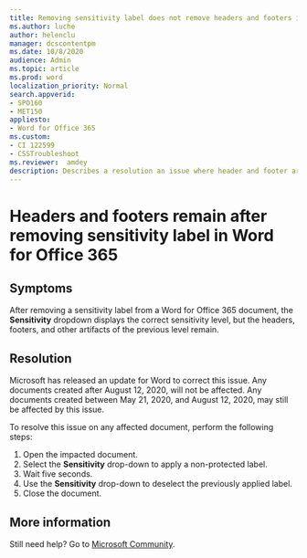 ```yaml
---
title: Removing sensitivity label does not remove headers and footers in Word for Office 365
ms.author: luche
author: helenclu
manager: dcscontentpm
ms.date: 10/8/2020
audience: Admin
ms.topic: article
ms.prod: word
localization_priority: Normal
search.appverid:
- SPO160
- MET150
appliesto:
- Word for Office 365
ms.custom: 
- CI 122599
- CSSTroubleshoot 
ms.reviewer:  amdey
description: Describes a resolution an issue where header and footer artifacts remain after changing the sensitivity label in a Word for Office 365 document. 
---
```


# Headers and footers remain after removing sensitivity label in Word for Office 365

## Symptoms

After removing a sensitivity label from a Word for Office 365 document,  the **Sensitivity** dropdown displays the correct sensitivity level, but the headers, footers, and other artifacts of the previous level remain. 

## Resolution

Microsoft has released an update for Word to correct this issue. Any documents created after August 12, 2020, will not be affected. Any documents created between May 21, 2020, and August 12, 2020, may still be affected by this issue. 

To resolve this issue on any affected document, perform the following steps: 

1.	Open the impacted document.
2.	Select the **Sensitivity** drop-down to apply a non-protected label.
3.	Wait five seconds.
4.	Use the **Sensitivity** drop-down to deselect the previously applied label.
5.	Close the document.

## More information

Still need help? Go to [Microsoft Community](https://answers.microsoft.com/).

